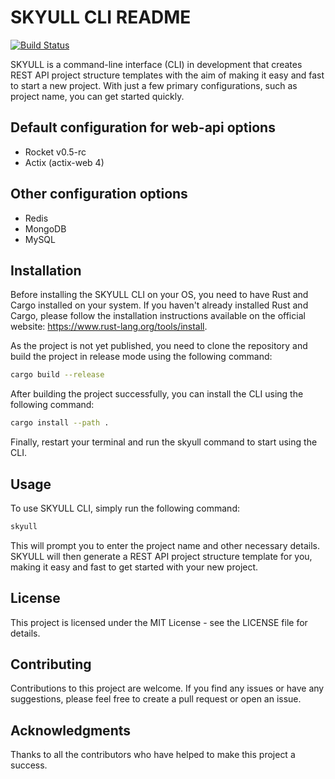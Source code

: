 # SKYULL CLI README
  <p>
    <a href="https://github.com/lnxdxtf/skyull/actions/workflows/skyull_tests_and_build.yml"><img alt="Build Status" src="https://github.com/lnxdxtf/skyull/actions/workflows/skyull_tests_and_build.yml/badge.svg?branch=main"/></a>
   
  </p>

SKYULL is a command-line interface (CLI) in development that creates REST API project structure templates with the aim of making it easy and fast to start a new project. With just a few primary configurations, such as project name, you can get started quickly.

## Default configuration for web-api options
- Rocket v0.5-rc
- Actix (actix-web 4)

## Other configuration options
- Redis
- MongoDB
- MySQL

## Installation

Before installing the SKYULL CLI on your OS, you need to have Rust and Cargo installed on your system. If you haven't already installed Rust and Cargo, please follow the installation instructions available on the official website: https://www.rust-lang.org/tools/install.

As the project is not yet published, you need to clone the repository and build the project in release mode using the following command:

```bash
cargo build --release
```
After building the project successfully, you can install the CLI using the following command:
```bash
cargo install --path .
```
Finally, restart your terminal and run the skyull command to start using the CLI.

## Usage
To use SKYULL CLI, simply run the following command:
```bash
skyull
```
This will prompt you to enter the project name and other necessary details. SKYULL will then generate a REST API project structure template for you, making it easy and fast to get started with your new project.

## License
This project is licensed under the MIT License - see the LICENSE file for details.

## Contributing
Contributions to this project are welcome. If you find any issues or have any suggestions, please feel free to create a pull request or open an issue.

## Acknowledgments
Thanks to all the contributors who have helped to make this project a success.

